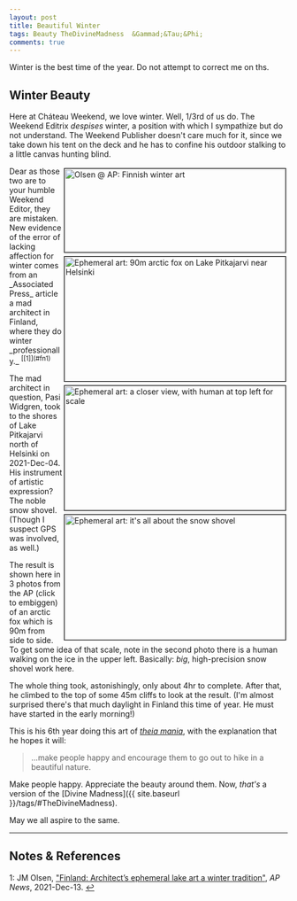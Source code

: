 ```yaml
---
layout: post
title: Beautiful Winter
tags: Beauty TheDivineMadness  &Gammad;&Tau;&Phi;
comments: true
---
```


Winter is the best time of the year.  Do not attempt to correct me on ths.  


## Winter Beauty  

Here at Ch&aacute;teau Weekend, we love winter.  Well, 1/3rd of us do.  The Weekend
Editrix _despises_ winter, a position with which I sympathize but do not understand.  The
Weekend Publisher doesn't care much for it, since we take down his tent on the deck and he
has to confine his outdoor stalking to a little canvas hunting blind.  

<img src="{{ site.baseurl }}/images/2021-12-29-winter-beauty-ap.jpg" width="400" height="151" alt="Olsen @ AP: Finnish winter art" title="Olsen @ AP: Finnish winter art" style="float: right; margin: 3px 3px 3px 3px; border: 1px solid #000000;">
<a href="{{ site.baseurl }}/images/2021-12-29-winter-beauty-ap-1.jpg"><img src="{{ site.baseurl }}/images/2021-12-29-winter-beauty-ap-1-thumb.jpg" width="400" height="225" alt="Ephemeral art: 90m arctic fox on Lake Pitkajarvi near Helsinki" title="Ephemeral art: 90m arctic fox on Lake Pitkajarvi near Helsinki" style="float: right; margin: 3px 3px 3px 3px; border: 1px solid #000000;"></a>
<a href="{{ site.baseurl }}/images/2021-12-29-winter-beauty-ap-2.jpg"><img src="{{ site.baseurl }}/images/2021-12-29-winter-beauty-ap-2-thumb.jpg" width="400" height="225" alt="Ephemeral art: a closer view, with human at top left for scale" title="Ephemeral art: a closer view, with human at top left for scale" style="float: right; margin: 3px 3px 3px 3px; border: 1px solid #000000;"></a>
<a href="{{ site.baseurl }}/images/2021-12-29-winter-beauty-ap-3.jpg"><img src="{{ site.baseurl }}/images/2021-12-29-winter-beauty-ap-3-thumb.jpg" width="400" height="226" alt="Ephemeral art: it's all about the snow shovel" title="Ephemeral art: it's all about the snow shovel" style="float: right; margin: 3px 3px 3px 3px; border: 1px solid #000000;"></a>
Dear as those two are to your humble Weekend Editor, they are mistaken.  New evidence of the
error of lacking affection for winter comes from an _Associated Press_ article a mad
architect in Finland, where they do winter _professionally._ <sup id="fn1a">[[1]](#fn1)</sup>

The mad architect in question, Pasi Widgren, took to the shores of Lake Pitkajarvi north
of Helsinki on 2021-Dec-04.  His instrument of artistic expression?  The noble snow
shovel.  (Though I suspect GPS was involved, as well.)  

The result is shown here in 3 photos from the AP (click to embiggen) of an arctic fox
which is 90m from side to side.  To get some idea of that scale, note in the second photo
there is a human walking on the ice in the upper left.  Basically: _big_, high-precision
snow shovel work here.  

The whole thing took, astonishingly, only about 4hr to complete.  After that, he climbed
to the top of some 45m cliffs to look at the result.  (I'm almost surprised there's that
much daylight in Finland this time of year.  He must have started in the early morning!)  

This is his 6th year doing this art of [_theia mania_](https://en.wikipedia.org/wiki/Divine_madness),
with the explanation that he hopes it will:  

> &hellip;make people happy and encourage them to go out to hike in a beautiful nature.  

Make people happy.  Appreciate the beauty around them.  Now, _that's_ a version of the 
[Divine Madness]({{ site.baseurl }}/tags/#TheDivineMadness).  

May we all aspire to the same.  

---

## Notes &amp; References  

<!--
<sup id="fn1a">[[1]](#fn1)</sup>

<a id="fn1">1</a>: ***, ["***"](***), *** [↩](#fn1a)  

<a href="{{ site.baseurl }}/images/***"><img src="{{ site.baseurl }}/images/***" width="400" height="***" alt="***" title="***" style="float: right; margin: 3px 3px 3px 3px; border: 1px solid #000000;"></a>

<iframe width="400" height="224" src="***" allow="accelerometer; encrypted-media; gyroscope; picture-in-picture" allowfullscreen style="float: right; margin: 3px 3px 3px 3px; border: 1px solid #000000;"></iframe>
-->

<a id="fn1">1</a>: JM Olsen, ["Finland: Architect’s ephemeral lake art a winter tradition"](https://apnews.com/article/europe-arts-and-entertainment-environment-and-nature-lakes-denmark-67767afe046c2c4c567d7c24082007ad), _AP News_, 2021-Dec-13. [↩](#fn1a)  
